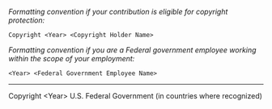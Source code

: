 *Formatting convention if your contribution is eligible for copyright protection:*
```
Copyright <Year> <Copyright Holder Name>
```
*Formatting convention if you are a Federal government employee working within the scope of your employment:*
```
<Year> <Federal Government Employee Name>
````
____
Copyright &lt;Year&gt; U.S. Federal Government (in countries where recognized)
